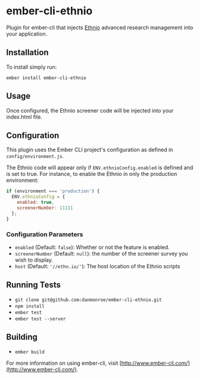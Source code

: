 # ember-cli-ethnio

Plugin for ember-cli that injects [Ethnio](https://ethn.io) advanced research management into your application.

## Installation

To install simply run:

```
ember install ember-cli-ethnio
```

## Usage

Once configured, the Ethnio screener code will be injected into your index.html file.

## Configuration

This plugin uses the Ember CLI project's configuration as defined in `config/environment.js`.

The Ethnio code will appear only if `ENV.ethnioConfig.enabled` is defined and is set to true. For instance, to enable the Ethnio in only the production environment:

```javascript
if (environment === 'production') {
  ENV.ethnioConfig = {
    enabled: true,
    screenerNumber: 11111
  };
}
```

### Configuration Parameters

* `enabled` (Default: `false`): Whether or not the feature is enabled.
* `screenerNumber` (Default: `null`): the number of the screener survey you wish to display.
* `host` (Default: `'//ethn.io/'`): The host location of the Ethnio scripts

## Running Tests

* `git clone git@github.com:danmonroe/ember-cli-ethnio.git`
* `npm install`
* `ember test`
* `ember test --server`

## Building

* `ember build`

For more information on using ember-cli, visit [http://www.ember-cli.com/](http://www.ember-cli.com/).
